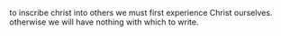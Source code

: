 to inscribe christ into others we must first experience Christ ourselves. otherwise we will have nothing with which to write.
